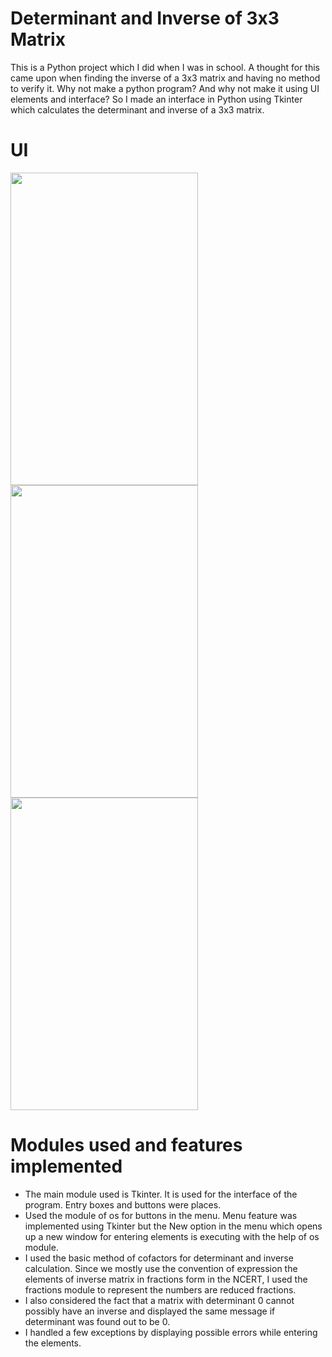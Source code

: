 # Determinant and Inverse of 3x3 Matrix
This is a Python project which I did when I was in school. A thought for this came upon when finding the inverse of a 3x3 matrix and having no method to verify it. Why not make a python program? And why not make it using UI elements and interface? So I made an interface in Python using Tkinter which calculates the determinant and inverse of a 3x3 matrix.

# UI

<img src="https://github.com/manohar-iitg/Det-Inv-3by3-Mat/assets/96137651/2ecc0952-19bd-441f-a8d6-13ffce6aa20b" width=300 height=500>
<img src="https://github.com/manohar-iitg/Det-Inv-3by3-Mat/assets/96137651/cc440867-2b74-4855-a2d6-fbdd4cf16f11" width=300 height=500>
<img src="https://github.com/manohar-iitg/Det-Inv-3by3-Mat/assets/96137651/498882dc-4339-4f93-8164-33320c4ef21a" width=300 height=500>

# Modules used and features implemented
* The main module used is Tkinter. It is used for the interface of the program. Entry boxes and buttons were places.
* Used the module of os for buttons in the menu. Menu feature was implemented using Tkinter but the New option in the menu which opens up a new window for entering elements is executing with the help of os module.
* I used the basic method of cofactors for determinant and inverse calculation. Since we mostly use the convention of expression the elements of inverse matrix in fractions form in the NCERT, I used the fractions module to represent the numbers are reduced fractions.
* I also considered the fact that a matrix with determinant 0 cannot possibly have an inverse and displayed the same message if determinant was found out to be 0.
* I handled a few exceptions by displaying possible errors while entering the elements.
